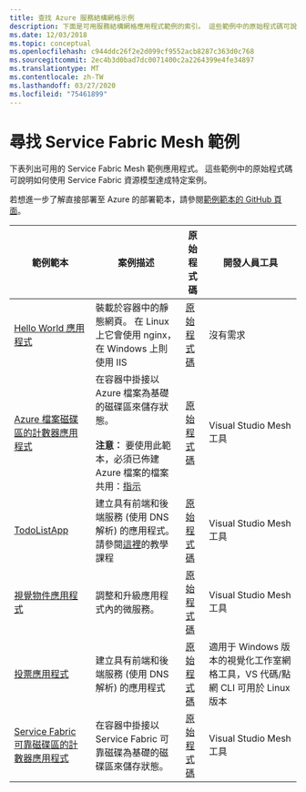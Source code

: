 ```yaml
---
title: 查找 Azure 服務結構網格示例
description: 下面是可用服務結構網格應用程式範例的索引。 這些範例中的原始程式碼可說明如何使用 Service Fabric 資源模型達成特定案例。
ms.date: 12/03/2018
ms.topic: conceptual
ms.openlocfilehash: c944ddc26f2e2d099cf9552acb8287c363d0c768
ms.sourcegitcommit: 2ec4b3d0bad7dc0071400c2a2264399e4fe34897
ms.translationtype: MT
ms.contentlocale: zh-TW
ms.lasthandoff: 03/27/2020
ms.locfileid: "75461899"
---
```

# <a name="find-service-fabric-mesh-samples"></a>尋找 Service Fabric Mesh 範例

下表列出可用的 Service Fabric Mesh 範例應用程式。 這些範例中的原始程式碼可說明如何使用 Service Fabric 資源模型達成特定案例。

若想進一步了解直接部署至 Azure 的部署範本，請參閱[範例範本的 GitHub 頁面](https://github.com/Azure-Samples/service-fabric-mesh/blob/master/templates/README.md)。

|範例範本|案例描述|原始程式碼|開發人員工具|
|------------|--------------------|----------|----------------------|
| [Hello World 應用程式](https://github.com/Azure-Samples/service-fabric-mesh/tree/master/templates/helloworld) | 裝載於容器中的靜態網頁。 在 Linux 上它會使用 nginx，在 Windows 上則使用 IIS | [原始程式碼](https://github.com/Azure-Samples/service-fabric-mesh/tree/master/src/helloworld) | 沒有需求 |
| [Azure 檔案磁碟區的計數器應用程式](https://github.com/Azure-Samples/service-fabric-mesh/tree/master/templates/counter/readme.md) | 在容器中掛接以 Azure 檔案為基礎的磁碟區來儲存狀態。 <br><br> **注意︰** 要使用此範本，必須已佈建 Azure 檔案的檔案共用：[指示](https://docs.microsoft.com/azure/storage/files/storage-how-to-create-file-share) | [原始程式碼](https://github.com/Azure-Samples/service-fabric-mesh/tree/master/src/counter) | Visual Studio Mesh 工具 |
| [TodoListApp](https://github.com/Azure-Samples/service-fabric-mesh/tree/master/templates/todolist) | 建立具有前端和後端服務 (使用 DNS 解析) 的應用程式。 請參閱[這裡](https://docs.microsoft.com/azure/service-fabric-mesh/service-fabric-mesh-tutorial-create-dotnetcore)的教學課程 | [原始程式碼](https://github.com/Azure-Samples/service-fabric-mesh/tree/master/src/todolistapp) | Visual Studio Mesh 工具 |
| [視覺物件應用程式](https://github.com/Azure-Samples/service-fabric-mesh/tree/master/templates/visualobjects) | 調整和升級應用程式內的微服務。 | [原始程式碼](https://github.com/Azure-Samples/service-fabric-mesh/tree/master/src/visualobjects) |  Visual Studio Mesh 工具 |
| [投票應用程式](https://github.com/Azure-Samples/service-fabric-mesh/tree/master/templates/voting) | 建立具有前端和後端服務 (使用 DNS 解析) 的應用程式 | [原始程式碼](https://github.com/Azure-Samples/service-fabric-mesh/tree/master/src/votingapp) | 適用于 Windows 版本的視覺化工作室網格工具，VS 代碼/點網 CLI 可用於 Linux 版本 |
| [Service Fabric 可靠磁碟區的計數器應用程式](https://github.com/Azure-Samples/service-fabric-mesh/tree/master/templates/counter/readme.sfreliablevolume.md)| 在容器中掛接以 Service Fabric 可靠磁碟為基礎的磁碟區來儲存狀態。| [原始程式碼](https://github.com/Azure-Samples/service-fabric-mesh/tree/master/src/counter) | Visual Studio Mesh 工具 |

